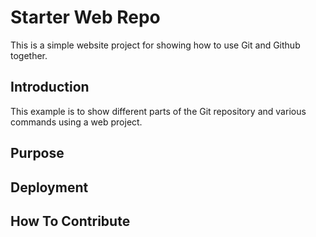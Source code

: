 # Starter Web Repo

This is a simple website project for showing how to use Git and Github together.

## Introduction

This example is to show different parts of the Git repository and various commands using a web project.

## Purpose


## Deployment

## How To Contribute